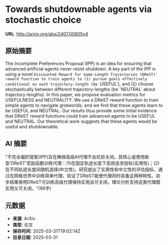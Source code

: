 # Towards shutdownable agents via stochastic choice

**URL**: http://arxiv.org/abs/2407.00805v4

## 原始摘要

The Incomplete Preferences Proposal (IPP) is an idea for ensuring that
advanced artificial agents never resist shutdown. A key part of the IPP is
using a novel `Discounted Reward for Same-Length Trajectories (DReST)' reward
function to train agents to (1) pursue goals effectively conditional on each
trajectory-length (be `USEFUL'), and (2) choose stochastically between
different trajectory-lengths (be `NEUTRAL' about trajectory-lengths). In this
paper, we propose evaluation metrics for USEFULNESS and NEUTRALITY. We use a
DReST reward function to train simple agents to navigate gridworlds, and we
find that these agents learn to be USEFUL and NEUTRAL. Our results thus provide
some initial evidence that DReST reward functions could train advanced agents
to be USEFUL and NEUTRAL. Our theoretical work suggests that these agents would
be useful and shutdownable.


## AI 摘要

"不完全偏好提案(IPP)旨在确保高级AI代理不会抗拒关闭。其核心是使用新型'DReST'奖励函数训练代理：(1)在固定轨迹长度下高效追求目标(实用性)；(2)在不同轨迹长度间随机选择(中立性)。研究提出了实用性和中立性的评估指标，通过在网格世界中训练简单代理，验证了DReST能使代理同时具备这两种特性。初步结果表明DReST可训练高级代理保持实用且可关闭。理论分析支持这类代理既实用又可关闭。"(99字)

## 元数据

- **来源**: ArXiv
- **类型**: 论文
- **保存时间**: 2025-03-31T19:02:14Z
- **目录日期**: 2025-03-31
